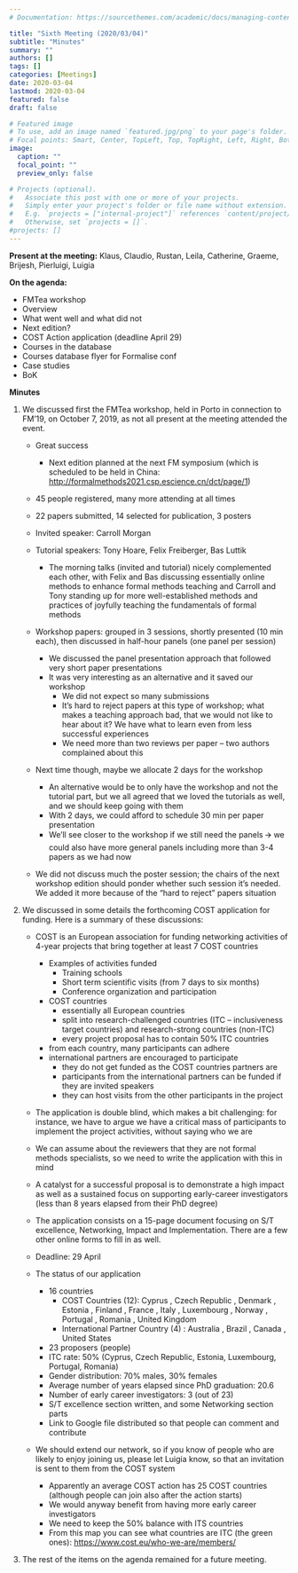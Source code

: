 ```yaml
---
# Documentation: https://sourcethemes.com/academic/docs/managing-content/

title: "Sixth Meeting (2020/03/04)"
subtitle: "Minutes"
summary: ""
authors: []
tags: []
categories: [Meetings]
date: 2020-03-04
lastmod: 2020-03-04
featured: false
draft: false

# Featured image
# To use, add an image named `featured.jpg/png` to your page's folder.
# Focal points: Smart, Center, TopLeft, Top, TopRight, Left, Right, BottomLeft, Bottom, BottomRight.
image:
  caption: ""
  focal_point: ""
  preview_only: false

# Projects (optional).
#   Associate this post with one or more of your projects.
#   Simply enter your project's folder or file name without extension.
#   E.g. `projects = ["internal-project"]` references `content/project/deep-learning/index.md`.
#   Otherwise, set `projects = []`.
#projects: []
---
```

**Present at the meeting:** Klaus, Claudio, Rustan, Leila, Catherine, Graeme, Brijesh, Pierluigi, Luigia


**On the agenda:**
 - FMTea workshop
 - Overview
 - What went well and what did not
 - Next edition?
 - COST Action application (deadline April 29)
 - Courses in the database
 - Courses database flyer for Formalise conf
 - Case studies
 - BoK

**Minutes**

1. We discussed first the FMTea workshop, held in Porto in connection to FM’19, on October 7, 2019, as not all present at the meeting attended the event.
	- Great success
		- Next edition planned at the next FM symposium (which is scheduled to be held in China: http://formalmethods2021.csp.escience.cn/dct/page/1) 
	- 45 people registered, many more attending at all times
	- 22 papers submitted, 14 selected for publication, 3 posters
	- Invited speaker: Carroll Morgan
	- Tutorial speakers: Tony Hoare, Felix Freiberger, Bas Luttik
		- The morning talks (invited and tutorial) nicely complemented each other, with Felix and Bas discussing essentially online methods to enhance formal methods teaching and Carroll and Tony standing up for more well-established methods and practices of joyfully teaching the fundamentals of formal methods
	- Workshop papers: grouped in 3 sessions, shortly presented (10  min each), then discussed in half-hour panels (one panel per session)
		- We discussed the panel presentation approach that followed very short paper presentations
		- It was very interesting as an alternative and it saved our workshop
			- We did not expect so many submissions
			- It’s hard to reject papers at this type of workshop; what makes a teaching approach bad, that we would not like to hear about it? We have what to learn even from less successful experiences
			- We need more than two reviews per paper – two authors complained about this

	- Next time though, maybe we allocate 2 days for the workshop
		- An alternative would be to only have the workshop and not the tutorial part, but we all agreed that we loved the tutorials as well, and we should keep going with them
		- With 2 days, we could afford to schedule 30 min per paper presentation
		- We’ll see closer to the workshop if we still need the panels 🡪 we could also have more general panels including more than 3-4 papers as we had now
    - We did not discuss much the poster session; the chairs of the next workshop edition should ponder whether such session it’s needed. We added it more because of the “hard to reject” papers situation	

2. We discussed in some details the forthcoming COST application for funding. Here is a summary of these discussions:

	- COST is an European association for funding networking activities of 4-year projects that bring  together at least 7 COST countries 
		- Examples of activities funded
			- Training schools
			- Short term scientific visits (from 7 days to six months)
			- Conference organization and participation
		- COST countries
			- essentially all European countries
			- split into research-challenged countries (ITC – inclusiveness target countries) and research-strong countries (non-ITC)
			- every project proposal has to contain 50% ITC countries
		- from each country, many participants can adhere
		- international partners are encouraged to participate
			- they do not get funded as the COST countries partners are
			- participants from the international partners can be funded if they are invited speakers
			- they can host visits from the other participants in the project

	- The application is double blind, which makes a bit challenging: for instance, we have to argue we have a critical mass of participants to implement the project activities, without saying who we are
	- We can assume about the reviewers that they are not formal methods specialists, so we need to write the application with this in mind
	- A catalyst for a successful proposal is to demonstrate a high impact as well as a sustained focus on supporting early-career investigators (less than 8 years elapsed from their PhD degree)
	- The application consists on a 15-page document focusing on S/T excellence, Networking, Impact and Implementation. There are a few other online forms to fill in as well.
	- Deadline: 29 April
	- The status of our application
		- 16 countries
			- COST Countries (12): Cyprus , Czech Republic , Denmark , Estonia , Finland , France , Italy , Luxembourg , Norway , Portugal , Romania , United Kingdom 
			- International Partner Country (4) : Australia , Brazil , Canada , United States
		- 23 proposers (people)
		- ITC rate: 50% (Cyprus, Czech Republic, Estonia, Luxembourg, Portugal, Romania)
		- Gender distribution: 70% males, 30% females
		- Average number of years elapsed since PhD graduation: 20.6
		- Number of early career investigators: 3 (out of 23)
		- S/T excellence section written, and some Networking section parts
		- Link to Google file distributed so that people can comment and contribute
	- We should extend our network, so if you know of people who are likely to enjoy joining us, please let Luigia know, so that an invitation is sent to them from the COST system
		- Apparently an average COST action has 25 COST countries (although people can join also after the action starts)
		- We would anyway benefit from having more early career investigators
		- We need to keep the 50% balance with ITS countries
		- From this map you can see what countries are ITC (the green ones): https://www.cost.eu/who-we-are/members/ 

3. The rest of the items on the agenda remained for a future meeting.
